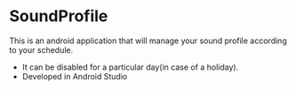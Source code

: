 # SoundProfile
This is an android application that will manage your sound profile according to your schedule.

* It can be disabled for a particular day(in case of a holiday).
* Developed in Android Studio

